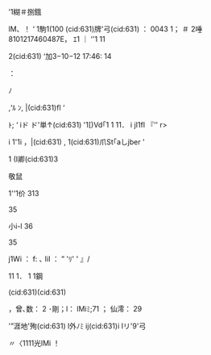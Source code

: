 ’1糊＃捌餓

lM、！ ‘ 1駒1(100 (cid:631)牌'弓(cid:631) ： 0043
1； ＃ 2唾8101217460487E，
ｴ1
｜ ‘'1
11

2(cid:631) ‘加3−10−12 17:46: 14

：

ﾉ

,‘ﾙ ﾝ, |(cid:631)fl ‘

ﾄ; ‘
iド ド'単↑(cid:631) '1[)Vd｢1 1 11．
i jI1fl
『‘'
r>

i 1'1i ，|(cid:631) , 1(cid:631)爪St｢aしjber
’

1 (I卿(cid:631)3

敬鼠

1''1价
313

35

小i-l
36

35

j1Wi ：
f: ､ IiI ：
”
'ﾘ' ' 』/

11
1． 1
1鋼

(cid:631)(cid:631)

，曾､数： 2
･剛；l： lMiﾐ;71 ；
仙澪： 29

'”涯地'殉(cid:631) l外ﾉﾐ ij(cid:631)i Iリ'9'弓

〃〈1111光lMi ！

